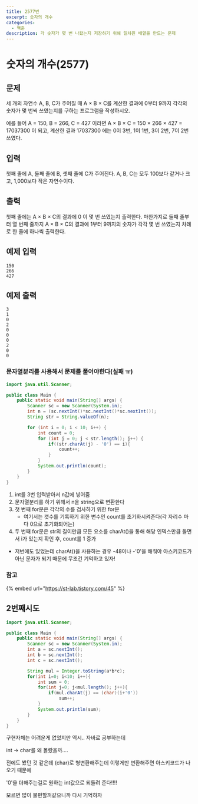 ```yaml
---
title: 2577번
excerpt: 숫자의 개수
categories:
  - 백준
description: 각 숫자가 몇 번 나왔는지 저장하기 위해 일차원 배열을 만드는 문제
---
```


# 숫자의 개수\(2577\)

## 문제

세 개의 자연수 A, B, C가 주어질 때 A × B × C를 계산한 결과에 0부터 9까지 각각의 숫자가 몇 번씩 쓰였는지를 구하는 프로그램을 작성하시오.

예를 들어 A = 150, B = 266, C = 427 이라면 A × B × C = 150 × 266 × 427 = 17037300 이 되고, 계산한 결과 17037300 에는 0이 3번, 1이 1번, 3이 2번, 7이 2번 쓰였다.

## 입력

첫째 줄에 A, 둘째 줄에 B, 셋째 줄에 C가 주어진다. A, B, C는 모두 100보다 같거나 크고, 1,000보다 작은 자연수이다.

## 출력

첫째 줄에는 A × B × C의 결과에 0 이 몇 번 쓰였는지 출력한다. 마찬가지로 둘째 줄부터 열 번째 줄까지 A × B × C의 결과에 1부터 9까지의 숫자가 각각 몇 번 쓰였는지 차례로 한 줄에 하나씩 출력한다.

## 예제 입력

```text
150
266
427
```

## 예제 출력

```text
3
1
0
2
0
0
0
2
0
0
```

### 문자열분리를 사용해서 문제를 풀어야한다\(실패 ㅠ\)

```java
import java.util.Scanner;

public class Main {
    public static void main(String[] args) {
        Scanner sc = new Scanner(System.in);
        int n = (sc.nextInt()*sc.nextInt()*sc.nextInt());
        String str = String.valueOf(n);

        for (int i = 0; i < 10; i++) {
            int count = 0;
            for (int j = 0; j < str.length(); j++) {
                if((str.charAt(j) - '0') == i){
                    count++;
                }
            }
            System.out.println(count);
        }
    }
}
```

1. int를 3번 입력받아서 n값에 넣어줌
2. 문자열분리를 하기 위해서 n을 string으로 변환한다
3. 첫 번째 for문은 각각의 수를 검사하기 위한 for문
   * 여기서는 갯수를 기록하기 위한 변수인 count를 초기화시켜준다\(각 자리수 마다 0으로 초기화되어는\)
4. 두 번째 for문은 str의 길이만큼 모든 요소를 charAt\(\)을 통해 해당 인덱스만큼 돌면서 i가 있는지 확인 후, count를 1 증가

* 저번에도 있었는데 charAt\(\)을 사용하는 경우 -48이나 -'0'을 해줘야 아스키코드가 아닌 문자가 되기 때문에 무조건 기억하고 있자!

### 참고

{% embed url="https://st-lab.tistory.com/45" %}



## 2번째시도

```java
import java.util.Scanner;

public class Main {
    public static void main(String[] args) {
        Scanner sc = new Scanner(System.in);
        int a = sc.nextInt();
        int b = sc.nextInt();
        int c = sc.nextInt();

        String mul = Integer.toString(a*b*c);
        for(int i=0; i<10; i++){
            int sum = 0;
            for(int j=0; j<mul.length(); j++){
                if(mul.charAt(j) == (char)(i+'0'))
                    sum++;
            }
            System.out.println(sum);
        }
    }
}

```

구현자체는 어려운게 없었지만 역시.. 자바로 공부하는데 

int -&gt; char를 왜 몰랐을까....

전에도 봤던 것 같은데 \(char\)로 형변환해주는데 이렇게만 변환해주면 아스키코드가 나오기 때문에 

'0'을 더해주는걸로 원하는 int값으로 되돌려 준다!!!!

모르면 많이 불편할꺼같으니까 다시 기억하자

